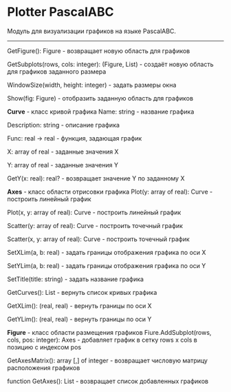 # Plotter PascalABC
Модуль для визуализации графиков на языке PascalABC.

***
GetFigure(): Figure - возвращает новую область для графиков

GetSubplots(rows, cols: integer): (Figure, List<Axes>) - создаёт новую область для графиков заданного размера
  
WindowSize(width, height: integer) - задать размеры окна

Show(fig: Figure) - отобразить заданную область для графиков

**Curve** - класс кривой графика
Name: string - название графика

Description: string - описание графика

Func: real -> real - функция, задающая график

X: array of real - заданные значения X

Y: array of real - заданные значения Y

GetY(x: real): real? - возвращает значение Y по заданному X

**Axes** - класс области отрисовки графика
Plot(y: array of real): Curve - построить линейный график

Plot(x, y: array of real): Curve - построить линейный график

Scatter(y: array of real): Curve - построить точечный график

Scatter(x, y: array of real): Curve - построить точечный график


SetXLim(a, b: real) - задать границы отображения графика по оси X

SetYLim(a, b: real) - задать границы отображения графика по оси Y

SetTitle(title: string) - задать название графика


GetCurves(): List<Curve> - вернуть список кривых графика
  
GetXLim(): (real, real) - вернуть границы по оси X

GetYLim(): (real, real) - вернуть границы по оси Y


**Figure** - класс области размещения графиков
Fiure.AddSubplot(rows, cols, pos: integer): Axes - добавляет график в сетку rows x cols в позицию с индексом pos

GetAxesMatrix(): array [,] of integer - возвращает числовую матрицу расположения графиков

function GetAxes(): List<Axes> - возвращает список добавленных графиков
